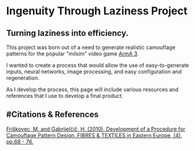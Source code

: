 # Ingenuity Through Laziness Project

## Turning laziness into efficiency.

This project was born out of a need to generate realistic camouflage patterns for the popular "milsim" video game [ArmA 3](https://www.arma3.com). 

I wanted to create a process that would allow the use of easy-to-generate inputs, neural networks, image processing, and easy configuration and regeneration.

As I develop the process, this page will include various resources and references that I use to develop a final product.


#Citations & References
-----------------------
[Friškovec, M. and Gabrijelčič, H. (2010). Development of a Procedure for Camouflage Pattern Design. FIBRES & TEXTILES in Eastern Europe, (4), pp.68 - 76.](http://www.fibtex.lodz.pl/file-Fibtex_(q5xadlkx018y8qji).pdf-FTEE_81_68.pdf)